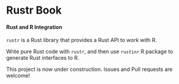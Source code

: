 # Rustr Book

#### Rust and R Integration

`rustr` is a Rust library that provides a Rust API to work with R.

Write pure Rust code with `rustr`, and then use `rustinr` R package to generate Rust interfaces to R.

This project is now under construction. Issues and Pull requests are welcome!

